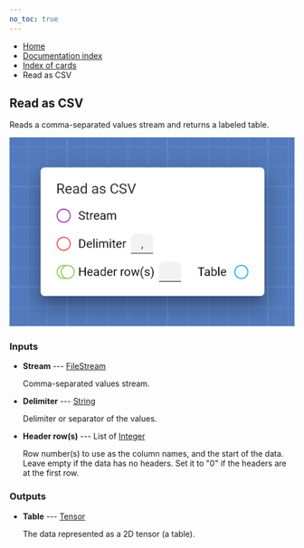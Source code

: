 ```yaml
---
no_toc: true
---
```


<ul class="breadcrumb">
    <li><a href="">Home</a></li>
    <li><a href="documentation">Documentation index</a></li>
    <li><a href="cards/">Index of cards</a></li>
    <li>Read as CSV</li>
</ul>

## Read as CSV

Reads a comma-separated values stream and returns a labeled table.

!["Read as CSV" card](assets/img/cards/readAsCSV.png)


### Inputs


* **Stream** --- [FileStream](types/FileStream)

  Comma-separated values stream.

* **Delimiter** --- [String](types/String)

  Delimiter or separator of the values.

* **Header row(s)** --- List of [Integer](types/Integer)

  Row number(s) to use as the column names, and the start of the data. Leave empty if the data has no headers. Set it to "0" if the headers are at the first row.





### Outputs


* **Table** --- [Tensor](types/Tensor)

  The data represented as a 2D tensor (a table).




